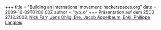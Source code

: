 +++
title = "Building an international movement: hackerspaces.org"
date = 2009-10-09T01:00:00Z
author = "typ_o"
+++
Präsentation auf dem 25C3 27.12.2008, [Nick Farr, Jens Ohlig, Bre, Jacob
Appelbaum, Enki, Philippe
Langlois](http://chaosradio.ccc.de/25c3_m4v_2806.html).
